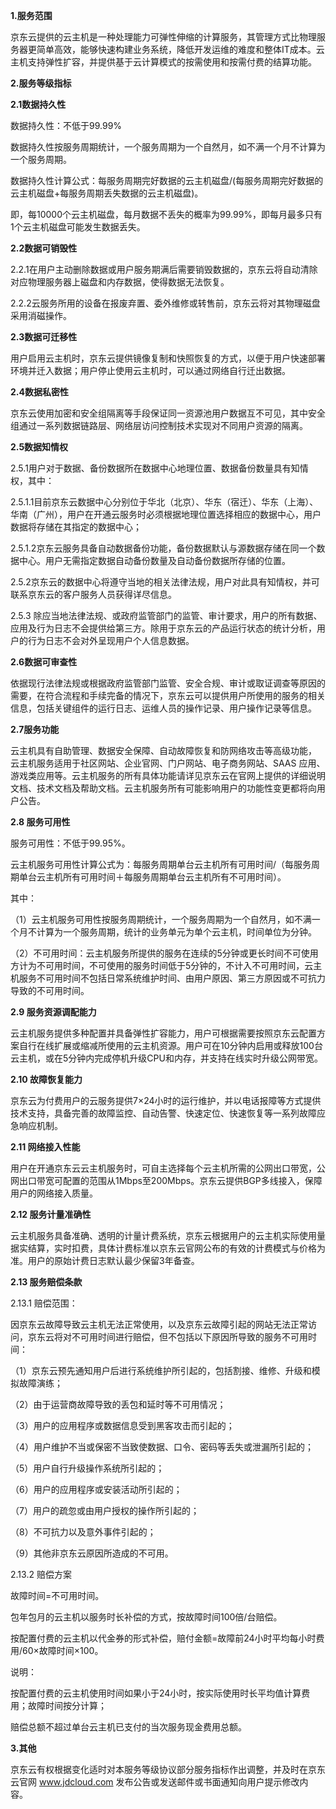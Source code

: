 **1.服务范围**

京东云提供的云主机是一种处理能力可弹性伸缩的计算服务，其管理方式比物理服务器更简单高效，能够快速构建业务系统，降低开发运维的难度和整体IT成本。云主机支持弹性扩容，并提供基于云计算模式的按需使用和按需付费的结算功能。

**2.服务等级指标**

**2.1数据持久性**

数据持久性：不低于99.99%

数据持久性按服务周期统计，一个服务周期为一个自然月，如不满一个月不计算为一个服务周期。

数据持久性计算公式：每服务周期完好数据的云主机磁盘/(每服务周期完好数据的云主机磁盘+每服务周期丢失数据的云主机磁盘)。

即，每10000个云主机磁盘，每月数据不丢失的概率为99.99%，即每月最多只有1个云主机磁盘可能发生数据丢失。

**2.2数据可销毁性**

2.2.1在用户主动删除数据或用户服务期满后需要销毁数据的，京东云将自动清除对应物理服务器上磁盘和内存数据，使得数据无法恢复。

2.2.2云服务所用的设备在报废弃置、委外维修或转售前，京东云将对其物理磁盘采用消磁操作。

**2.3数据可迁移性**

用户启用云主机时，京东云提供镜像复制和快照恢复的方式，以便于用户快速部署环境并迁入数据；用户停止使用云主机时，可以通过网络自行迁出数据。

**2.4数据私密性**

京东云使用加密和安全组隔离等手段保证同一资源池用户数据互不可见，其中安全组通过一系列数据链路层、网络层访问控制技术实现对不同用户资源的隔离。

**2.5数据知情权**

2.5.1用户对于数据、备份数据所在数据中心地理位置、数据备份数量具有知情权，其中：

2.5.1.1目前京东云数据中心分别位于华北（北京）、华东（宿迁）、华东（上海）、华南（广州），用户在开通云服务时必须根据地理位置选择相应的数据中心，用户数据将存储在其指定的数据中心；

2.5.1.2京东云服务具备自动数据备份功能，备份数据默认与源数据存储在同一个数据中心。用户无需指定数据自动备份数量及自动备份数据所存储的位置。

2.5.2京东云的数据中心将遵守当地的相关法律法规，用户对此具有知情权，并可联系京东云的客户服务人员获得详尽信息。

2.5.3 除应当地法律法规、或政府监管部门的监管、审计要求，用户的所有数据、应用及行为日志不会提供给第三方。除用于京东云的产品运行状态的统计分析，用户的行为日志不会对外呈现用户个人信息数据。

**2.6数据可审查性**

依据现行法律法规或根据政府监管部门监管、安全合规、审计或取证调查等原因的需要，在符合流程和手续完备的情况下，京东云可以提供用户所使用的服务的相关信息，包括关键组件的运行日志、运维人员的操作记录、用户操作记录等信息。

**2.7服务功能**

云主机具有自助管理、数据安全保障、自动故障恢复和防网络攻击等高级功能， 云主机服务适用于社区网站、企业官网、门户网站、电子商务网站、SAAS 应用、游戏类应用等。云主机服务的所有具体功能请详见京东云在官网上提供的详细说明文档、技术文档及帮助文档。云主机服务所有可能影响用户的功能性变更都将向用户公告。

**2.8 服务可用性**

服务可用性：不低于99.95%。

云主机服务可用性计算公式为：每服务周期单台云主机所有可用时间/（每服务周期单台云主机所有可用时间＋每服务周期单台云主机所有不可用时间）。

其中：

（1）云主机服务可用性按服务周期统计，一个服务周期为一个自然月，如不满一个月不计算为一个服务周期，统计的业务单元为单个云主机，时间单位为分钟。

（2）不可用时间：云主机服务所提供的服务在连续的5分钟或更长时间不可使用方计为不可用时间，不可使用的服务时间低于5分钟的，不计入不可用时间，云主机服务不可用时间不包括日常系统维护时间、由用户原因、第三方原因或不可抗力导致的不可用时间。

**2.9 服务资源调配能力**

云主机服务提供多种配置并具备弹性扩容能力，用户可根据需要按照京东云配置方案自行在线扩展或缩减所使用的云主机资源。用户可在10分钟内启用或释放100台云主机，或在5分钟内完成停机升级CPU和内存，并支持在线实时升级公网带宽。

**2.10 故障恢复能力**

京东云为付费用户的云服务提供7×24小时的运行维护，并以电话报障等方式提供技术支持，具备完善的故障监控、自动告警、快速定位、快速恢复等一系列故障应急响应机制。

**2.11 网络接入性能**

用户在开通京东云云主机服务时，可自主选择每个云主机所需的公网出口带宽，公网出口带宽可配置的范围从1Mbps至200Mbps。京东云提供BGP多线接入，保障用户的网络接入质量。

**2.12 服务计量准确性**

云主机服务具备准确、透明的计量计费系统，京东云根据用户的云主机实际使用量据实结算，实时扣费，具体计费标准以京东云官网公布的有效的计费模式与价格为准。用户的原始计费日志默认最少保留3年备查。

**2.13 服务赔偿条款**

2.13.1 赔偿范围：

因京东云故障导致云主机无法正常使用，以及京东云故障引起的网站无法正常访问，京东云将对不可用时间进行赔偿，但不包括以下原因所导致的服务不可用时间：

（1）京东云预先通知用户后进行系统维护所引起的，包括割接、维修、升级和模拟故障演练；

（2）由于运营商故障导致的丢包和延时等不可用情况；

（3）用户的应用程序或数据信息受到黑客攻击而引起的；

（4）用户维护不当或保密不当致使数据、口令、密码等丢失或泄漏所引起的；

（5）用户自行升级操作系统所引起的；

（6）用户的应用程序或安装活动所引起的；

（7）用户的疏忽或由用户授权的操作所引起的；

（8）不可抗力以及意外事件引起的；

（9）其他非京东云原因所造成的不可用。

2.13.2 赔偿方案

故障时间=不可用时间。

包年包月的云主机以服务时长补偿的方式，按故障时间100倍/台赔偿。

按配置付费的云主机以代金券的形式补偿，赔付金额=故障前24小时平均每小时费用/60×故障时间×100。

说明：

按配置付费的云主机使用时间如果小于24小时，按实际使用时长平均值计算费用；故障时间按分计算；

赔偿总额不超过单台云主机已支付的当次服务现金费用总额。

**3.其他**

京东云有权根据变化适时对本服务等级协议部分服务指标作出调整，并及时在京东云官网 www.jdcloud.com 发布公告或发送邮件或书面通知向用户提示修改内容。